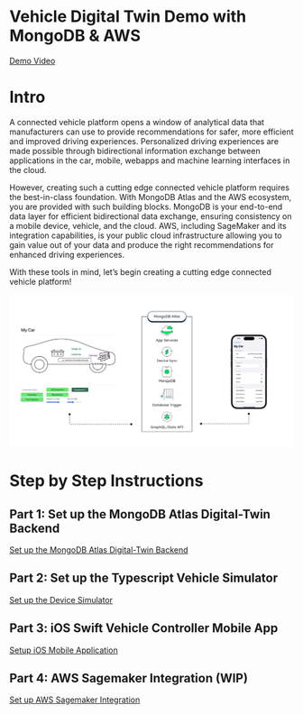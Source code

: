 # Vehicle Digital Twin Demo with MongoDB & AWS 

[Demo Video](https://youtu.be/8SztdPe6wJA)

# Intro 

A connected vehicle platform opens a window of analytical data that manufacturers can use to provide recommendations for safer, more efficient and improved driving experiences. Personalized driving experiences are made possible through bidirectional information exchange between applications in the car, mobile, webapps and machine learning interfaces in the cloud.

However, creating such a cutting edge connected vehicle platform requires the best-in-class foundation. With MongoDB Atlas and the AWS ecosystem, you are provided with such building blocks. MongoDB is your end-to-end data layer for efficient bidirectional data exchange, ensuring consistency on a mobile device, vehicle, and the cloud. AWS, including SageMaker and its integration capabilities, is your public cloud infrastructure allowing you to gain value out of your data and produce the right recommendations for enhanced driving experiences.

With these tools in mind, let’s begin creating a cutting edge connected vehicle platform!

![image](media/Overview_New.png)

# Step by Step Instructions 

## Part 1: Set up the MongoDB Atlas Digital-Twin Backend

[Set up the MongoDB Atlas Digital-Twin Backend](https://github.com/mongodb-industry-solutions/Digital-Twin-AWS-Blog/tree/main/atlas-backend)

## Part 2: Set up the Typescript Vehicle Simulator

[Set up the Device Simulator](https://github.com/mongodb-industry-solutions/Digital-Twin-AWS-Blog/tree/main/device-ts)

## Part 3: iOS Swift Vehicle Controller Mobile App

[Setup iOS Mobile Application](https://github.com/mongodb-industry-solutions/Digital-Twin-AWS-Blog/tree/main/mobile-swift)


## Part 4: AWS Sagemaker Integration (WIP)

[Set up AWS Sagemaker Integration](https://github.com/mongodb-industry-solutions/Digital-Twin-AWS-Blog/tree/main/aws-sagemaker)

